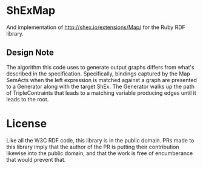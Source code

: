 # ShExMap

And implementation of http://shex.io/extensions/Map/ for the Ruby RDF library.

## Design Note

The algorithm this code uses to generate output graphs
differs from what's described in the specification.
Specifically, bindings captured
by the Map SemActs when
the left expression is matched against a graph
are presented to a Generator
along with the target ShEx.
The Generator walks up the path
of TripleContraints that leads to a matching variable
producing edges until it leads to the root.

# License

Like all the W3C RDF code, this library is in the public domain.
PRs made to this library imply that
the author of the PR
is putting their contribution likewise into the public domain,
and that the work is free of encumberance that would prevent that.
